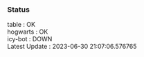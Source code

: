 ### Status


table : OK  
hogwarts : OK  
icy-bot : DOWN  
Latest Update : 2023-06-30 21:07:06.576765
